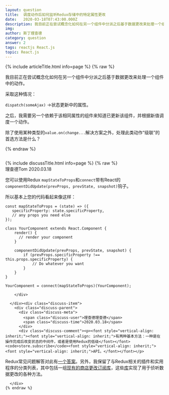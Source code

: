 ```yaml
---
layout: question
title:  调度动作后如何监听Redux存储中的特定属性更改
date:   2020-03-18T07:43:00.000Z
description: 我目前正在尝试概念化如何在另一个组件中分派之后基于数据更改来处理一个组件中的动作。采取这种情况：dispatch(someAjax) ->状态更新...
img: 
author: 斯丁理查德
category: question
answer: 2
tags: reactjs React.js
topic: React.js
---
```

<div class="article-root">
  <div class="article">
    {% include articleTitle.html info=page %}
    {% raw %}
    <div class="article-content"><p><font style="vertical-align: inherit;"><font style="vertical-align: inherit;">我目前正在尝试概念化如何在另一个组件中分派之后基于数据更改来处理一个组件中的动作。</font></font></p>

<p><font style="vertical-align: inherit;"><font style="vertical-align: inherit;">采取这种情况：</font></font></p>

<p><code>dispatch(someAjax)</code><font style="vertical-align: inherit;"><font style="vertical-align: inherit;"> -&gt;状态更新中的属性。</font></font></p>

<p><font style="vertical-align: inherit;"><font style="vertical-align: inherit;">之后，我需要另一个依赖于该相同属性的组件来知道已更新该组件，并根据新值调度一个动作。</font></font></p>

<p><font style="vertical-align: inherit;"><font style="vertical-align: inherit;">除了使用某种类型的</font></font><code>value.on(change...</code><font style="vertical-align: inherit;"><font style="vertical-align: inherit;">解决方案之外，处理此类动作“级联”的首选方法是什么？</font></font></p></div>
    {% endraw %}
  </div>
  <p style="height: 0;width:0;overflow: hidden;"> 第2027篇《调度动作后如何监听Redux存储中的特定属性更改》来自Winter(https://github.com/aiyld/aiyld.github.io)的站点</p>
  <div class="discuss-wrapper">
    {% include discussTitle.html info=page %}
    {% raw %}
    <div class="discuss-item">
        <div class="discuss-parent">
          <div class="discuss-meta">
            <span class="discuss-user">理查德Tom</span>
            <span class="discuss-time">2020.03.18</span>
          </div>
          <div class="discuss-comment"><p><font style="vertical-align: inherit;"><font style="vertical-align: inherit;">您可以使用Redux </font></font><code>mapStateToProps</code><font style="vertical-align: inherit;"><font style="vertical-align: inherit;">和</font></font><code>connect</code><font style="vertical-align: inherit;"><font style="vertical-align: inherit;">带有React的</font></font><code>componentDidUpdate(prevProps, prevState, snapshot)</code><font style="vertical-align: inherit;"><font style="vertical-align: inherit;">钩子。</font></font></p>

<p><font style="vertical-align: inherit;"><font style="vertical-align: inherit;">所以基本上您的代码看起来像这样：</font></font></p>

<pre><code>const mapStateToProps = (state) =&gt; ({ <font></font>
   specificProperty: state.specificProperty,<font></font>
   // any props you need else<font></font>
});<font></font>
<font></font>
class YourComponent extends React.Component {<font></font>
    render() {<font></font>
      // render your component  <font></font>
    }<font></font>
<font></font>
    componentDidUpdate(prevProps, prevState, snapshot) {<font></font>
        if (prevProps.specificProperty !== this.props.specificProperty) {<font></font>
            // Do whatever you want<font></font>
        }<font></font>
    }<font></font>
}<font></font>
<font></font>
YourComponent = connect(mapStateToProps)(YourComponent);<font></font>
</code></pre></div>
        </div>
        
      </div><div class="discuss-item">
        <div class="discuss-parent">
          <div class="discuss-meta">
            <span class="discuss-user">理查德理查德</span>
            <span class="discuss-time">2020.03.18</span>
          </div>
          <div class="discuss-comment"><p><font style="vertical-align: inherit;"><font style="vertical-align: inherit;">有两种基本方法：一种是在操作完成后改变状态的中间件，或者是使用Redux的低级</font></font><code>store.subscribe</code><font style="vertical-align: inherit;"><font style="vertical-align: inherit;">API。</font></font></p>

<p><font style="vertical-align: inherit;"><font style="vertical-align: inherit;">Redux常见问题解答对此有</font></font><a href="https://redux.js.org/faq/store-setup#how-do-i-subscribe-to-only-a-portion-of-the-state-can-i-get-the-dispatched-action-as-part-of-the-subscription" rel="noreferrer"><font style="vertical-align: inherit;"><font style="vertical-align: inherit;">一个答案</font></font></a><font style="vertical-align: inherit;"><font style="vertical-align: inherit;">。</font><font style="vertical-align: inherit;">另外，我保留了与Redux相关的插件和实用程序的分类列表，其中包括一组</font></font><a href="https://github.com/markerikson/redux-ecosystem-links/blob/master/store.md#store-change-subscriptions" rel="noreferrer"><font style="vertical-align: inherit;"><font style="vertical-align: inherit;">现有的商店更改订阅库</font></font></a><font style="vertical-align: inherit;"><font style="vertical-align: inherit;">，这些</font><a href="https://github.com/markerikson/redux-ecosystem-links/blob/master/store.md#store-change-subscriptions" rel="noreferrer"><font style="vertical-align: inherit;">库</font></a><font style="vertical-align: inherit;">实现了用于侦听数据更改的各种方法。</font></font></p></div>
        </div>
        
      </div>
    {% endraw %}
  </div>
<div>
